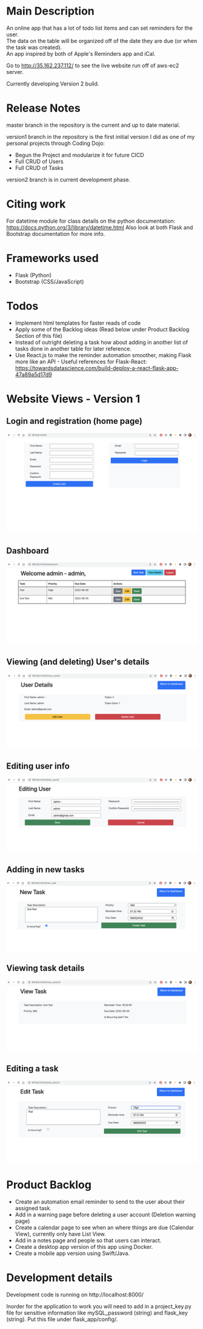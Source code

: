# Main Description
An online app that has a lot of todo list items and can set reminders for the user.  
The data on the table will be organized off of the date they are due (or when the task was created).  
An app inspired by both of Apple's Reminders app and iCal.

Go to http://35.162.237.112/ to see the live website run off of aws-ec2 server.

Currently developing Version 2 build.

# Release Notes
master branch in the repository is the current and up to date material.

version1 branch in the repository is the first initial version I did as one of my personal projects through Coding Dojo:
* Begun the Project and modularize it for future CICD
* Full CRUD of Users
* Full CRUD of Tasks

version2 branch is in current development phase.

# Citing work
For datetime module for class details on the python documentation: https://docs.python.org/3/library/datetime.html
Also look at both Flask and Bootstrap documentation for more info.

# Frameworks used
* Flask (Python)
* Bootstrap (CSS/JavaScript)

# Todos
* Implement html templates for faster reads of code
* Apply some of the Backlog ideas (Read below under Product Backlog Section of this file)
* Instead of outright deleting a task how about adding in another list of tasks done in another table for later reference.
* Use React.js to make the reminder automation smoother, making Flask more like an API - Useful references for Flask-React: https://towardsdatascience.com/build-deploy-a-react-flask-app-47a89a5d17d9

# Website Views - Version 1

## Login and registration (home page)
![Login and Registration](/crm_images/login_signup.png)

## Dashboard
![The Users Dashboard to view all tasks](/crm_images/users_dashboard.png)

## Viewing (and deleting) User's details
![View everything about the user](/crm_images/user_details.png)

## Editing user info
![Editing the user](/crm_images/editing_user_info.png)

## Adding in new tasks
![Creating new tasks todo](/crm_images/adding_new_task.png)

## Viewing task details
![Reading details of the task selected](/crm_images/task_details.png)

## Editing a task
![Editing task information](/crm_images/editing_a_task.png)

# Product Backlog
* Create an automation email reminder to send to the user about their assigned task.
* Add in a warning page before deleting a user account (Deletion warning page)
* Create a calendar page to see when an where things are due (Calendar View), currently only have List View.
* Add in a notes page and people so that users can interact.
* Create a desktop app version of this app using Docker.
* Create a mobile app version using Swift/Java.

# Development details
Development code is running on http://localhost:8000/

Inorder for the application to work you will need to add in a project_key.py file for sensitive information like mySQL_password (string) and flask_key (string).  Put this file under flask_app/config/.

